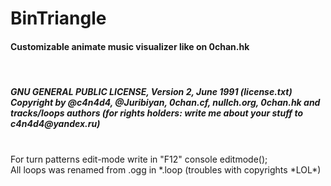 # BinTriangle
<h4>Customizable animate music visualizer like on 0chan.hk</h4><br>
<h5>GNU GENERAL PUBLIC LICENSE, Version 2, June 1991 (license.txt)<br>
Copyright by @c4n4d4, @Juribiyan, 0chan.cf, nullch.org, 0chan.hk and tracks/loops authors (for rights holders: write me about your stuff to c4n4d4@yandex.ru)<br><br></h5>
For turn patterns edit-mode write in "F12" console editmode();<br>
All loops was renamed from .ogg in *.loop (troubles with copyrights *LOL*)<br>
